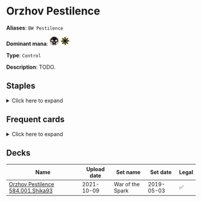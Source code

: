 # Orzhov Pestilence

**Aliases**: `BW Pestilence`

**Dominant mana**: <img src="../resources/images/mana/B.png" width="25"/> <img src="../resources/images/mana/W.png" width="25"/>

**Type**: `Control`

**Description**: TODO.

## **Staples**

<details>
  <summary>Click here to expand</summary>

</details>


## **Frequent cards**

<details>
  <summary>Click here to expand</summary>

</details>


## **Decks**

| Name | Upload date | Set name | Set date | Legal |
| -----| ----------- | -------- | -------- | ----- |
| [Orzhov Pestilence 584.001.Shika93](https://www.mtggoldfish.com/deck/4351746) | 2021-10-09 | War of the Spark | 2019-05-03 | ✅ |


